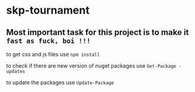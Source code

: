 # skp-tournament

## Most important task for this project is to make it `fast as fuck, boi !!!`

to get css and js files use `npm install`

to check if there are new version of nuget packages use `Get-Package -updates`

to update the packages use `Update-Package`